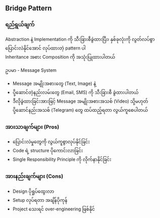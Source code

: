 ## Bridge Pattern

<div style="font-size:14px;line-height: 2;">

### ရည်ရွယ်ချက်

Abstraction နဲ့ Implementation ကို သီးခြားစီခွဲထားပြီး၊ နှစ်ခုလုံးကို လွတ်လပ်စွာ ပြောင်းလဲနိုင်အောင် လုပ်ထားတဲ့ pattern ပါ <br>
Inheritance အစား Composition ကို အသုံးပြုထားပါတယ်

ဥပမာ - Message System

- Message အမျိုးအစားတွေ (Text, Image) နဲ့
- ပို့ဆောင်တဲ့နည်းလမ်းတွေ (Email, SMS) ကို သီးခြားစီ ခွဲထားပါတယ်
- ဒီလိုခွဲထားခြင်းအားဖြင့် Message အမျိုးအစားအသစ် (Video) သို့မဟုတ် ပို့ဆောင်နည်းအသစ် (Telegram) တွေ ထပ်ထည့်ရတာ လွယ်ကူစေပါတယ်

### အားသာချက်များ (Pros)

- ပြောင်းလဲမှုတွေကို လွယ်ကူစွာလုပ်နိုင်ခြင်း
- Code ရဲ့ structure ပိုကောင်းလာခြင်း
- Single Responsibility Principle ကို လိုက်နာနိုင်ခြင်း

### အားနည်းချက်များ (Cons)

- Design ပိုရှုပ်ထွေးလာ
- Setup လုပ်ရတာ အချိန်ပိုကုန်
- Project သေးရင် over-engineering ဖြစ်နိုင်

</div>
